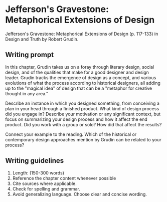 # Jefferson's Gravestone: Metaphorical Extensions of Design

Jefferson's Gravestone: Metaphorical Extensions of Design \(p. 117-133\) in Design and Truth by Robert Grudin.

## Writing prompt

In this chapter, Grudin takes us on a foray through literary design, social design, and of the qualities that make for a good designer and design leader. Grudin tracks the emergence of design as a concept, and various evolutions of what the process according to historical designers, all adding up to the "magical idea" of design that can be a "metaphor for creative thought in any area."

Describe an instance in which you designed something, from conceiving a plan in your head through a finished product. What kind of design process did you engage in? Describe your motivation or any significant context, but focus on summarizing your design process and how it affect the end product. Did you work with a group or solo? How did that affect the results?

Connect your example to the reading. Which of the historical or contemporary design approaches mention by Grudin can be related to your process? 


## Writing guidelines

1. Length: \(150-300 words\)
2. Reference the chapter content whenever possible
3. Cite sources where applicable.
4. Check for spelling and grammar.
5. Avoid generalizing language. Choose clear and concise wording.



